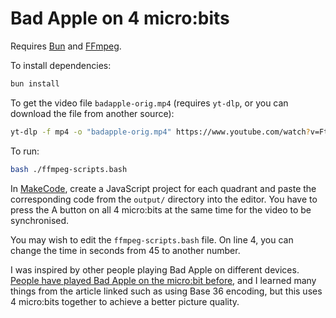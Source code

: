 # Bad Apple on 4 micro:bits

Requires [Bun](https://bun.sh) and [FFmpeg](https://ffmpeg.org/).

To install dependencies:

```bash
bun install
```

To get the video file `badapple-orig.mp4` (requires `yt-dlp`, or you can download the file from another source):

```bash
yt-dlp -f mp4 -o "badapple-orig.mp4" https://www.youtube.com/watch?v=FtutLA63Cp8
```

To run:

```bash
bash ./ffmpeg-scripts.bash
```

In [MakeCode](https://makecode.microbit.org/), create a JavaScript project for each quadrant and paste the corresponding code from the `output/` directory into the editor. You have to press the A button on all 4 micro:bits at the same time for the video to be synchronised.

You may wish to edit the `ffmpeg-scripts.bash` file. On line 4, you can change the time in seconds from 45 to another number.

I was inspired by other people playing Bad Apple on different devices. [People have played Bad Apple on the micro:bit before](https://cirnoslab.me/blog/2023/07/28/bad-apple-on-the-microbit/), and I learned many things from the article linked such as using Base 36 encoding, but this uses 4 micro:bits together to achieve a better picture quality.
